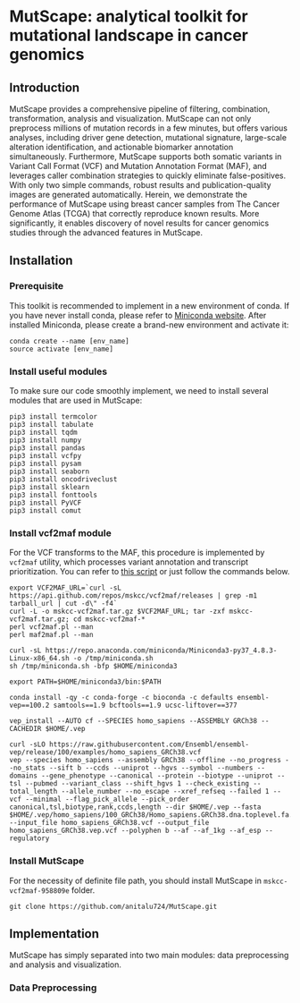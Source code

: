 # MutScape: analytical toolkit for mutational landscape in cancer genomics

## Introduction
MutScape provides a comprehensive pipeline of filtering, combination, transformation, analysis and visualization. MutScape can not only preprocess millions of mutation records in a few minutes, but offers various analyses, including driver gene detection, mutational signature, large-scale alteration identification, and actionable biomarker annotation simultaneously. Furthermore, MutScape supports both somatic variants in Variant Call Format (VCF) and Mutation Annotation Format (MAF), and leverages caller combination strategies to quickly eliminate false-positives. With only two simple commands, robust results and publication-quality images are generated automatically. Herein, we demonstrate the performance of MutScape using breast cancer samples from The Cancer Genome Atlas (TCGA) that correctly reproduce known results. More significantly, it enables discovery of novel results for cancer genomics studies through the advanced features in MutScape.
## Installation
### Prerequisite

This toolkit is recommended to implement in a new environment of conda. If you have never install conda, please refer to [Miniconda website](https://docs.conda.io/en/latest/miniconda.html).
After installed Miniconda, please create a brand-new environment and activate it:
```shell
conda create --name [env_name]
source activate [env_name]
```

### Install useful modules

To make sure our code smoothly implement, we need to install several modules that are used in MutScape:

    pip3 install termcolor
    pip3 install tabulate
    pip3 install tqdm
    pip3 install numpy
    pip3 install pandas
    pip3 install vcfpy
    pip3 install pysam
    pip3 install seaborn
    pip3 install oncodriveclust
    pip3 install sklearn
    pip3 install fonttools
    pip3 install PyVCF
    pip3 install comut


### Install vcf2maf module
For the VCF transforms to the MAF, this procedure is implemented by `vcf2maf` utility, which processes variant annotation and transcript prioritization. You can refer to  [this script]((https://github.com/mskcc/vcf2maf)) or just follow the commands below. 
```shell
export VCF2MAF_URL=`curl -sL https://api.github.com/repos/mskcc/vcf2maf/releases | grep -m1 tarball_url | cut -d\" -f4`
curl -L -o mskcc-vcf2maf.tar.gz $VCF2MAF_URL; tar -zxf mskcc-vcf2maf.tar.gz; cd mskcc-vcf2maf-*
perl vcf2maf.pl --man
perl maf2maf.pl --man

curl -sL https://repo.anaconda.com/miniconda/Miniconda3-py37_4.8.3-Linux-x86_64.sh -o /tmp/miniconda.sh
sh /tmp/miniconda.sh -bfp $HOME/miniconda3

export PATH=$HOME/miniconda3/bin:$PATH

conda install -qy -c conda-forge -c bioconda -c defaults ensembl-vep==100.2 samtools==1.9 bcftools==1.9 ucsc-liftover==377

vep_install --AUTO cf --SPECIES homo_sapiens --ASSEMBLY GRCh38 --CACHEDIR $HOME/.vep

curl -sLO https://raw.githubusercontent.com/Ensembl/ensembl-vep/release/100/examples/homo_sapiens_GRCh38.vcf
vep --species homo_sapiens --assembly GRCh38 --offline --no_progress --no_stats --sift b --ccds --uniprot --hgvs --symbol --numbers --domains --gene_phenotype --canonical --protein --biotype --uniprot --tsl --pubmed --variant_class --shift_hgvs 1 --check_existing --total_length --allele_number --no_escape --xref_refseq --failed 1 --vcf --minimal --flag_pick_allele --pick_order canonical,tsl,biotype,rank,ccds,length --dir $HOME/.vep --fasta $HOME/.vep/homo_sapiens/100_GRCh38/Homo_sapiens.GRCh38.dna.toplevel.fa.gz --input_file homo_sapiens_GRCh38.vcf --output_file homo_sapiens_GRCh38.vep.vcf --polyphen b --af --af_1kg --af_esp --regulatory
```

### Install MutScape
For the necessity of definite file path, you should install MutScape in `mskcc-vcf2maf-958809e` folder.
```shell
git clone https://github.com/anitalu724/MutScape.git
```


## Implementation
MutScape has simply separated into two main modules: data preprocessing and analysis and visualization. 

### Data Preprocessing



